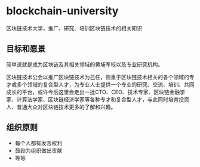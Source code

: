 # blockchain-university
区块链技术大学，推广、研究、培训区块链技术的相关知识

## 目标和愿景
简单说就是成为区块链及其相关领域的黄埔军校以及专业研究机构。

区块链技术公会以推广区块链技术为己任，侧重于区块链技术相关的各个领域的专才或多个领域的复合型人才，为专业人士提供一个专业的研究、交流、培训、共同成长的平台，或许今后这里会走出一批CTO、CEO、技术专家、区块链金融学家、计算法学家、区块链经济学家等各种专才和复合型人才，与此同时培育投资人、普通大众对区块链技术更多的了解和兴趣。

## 组织原则
* 每个人都有发言权利
* 鼓励为组织做出贡献
* 等等
